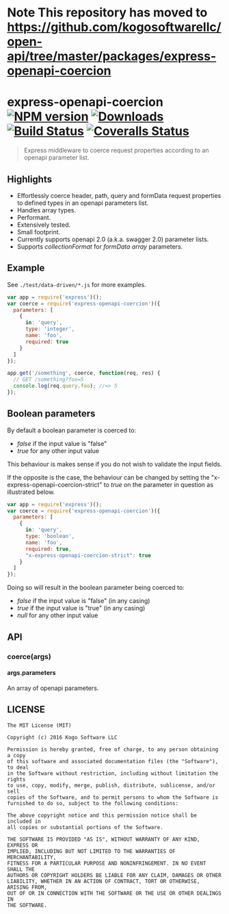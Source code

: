# Note This repository has moved to https://github.com/kogosoftwarellc/open-api/tree/master/packages/express-openapi-coercion

# express-openapi-coercion [![NPM version][npm-image]][npm-url] [![Downloads][downloads-image]][npm-url] [![Build Status][travis-image]][travis-url] [![Coveralls Status][coveralls-image]][coveralls-url]
> Express middleware to coerce request properties according to an openapi parameter list.

## Highlights

* Effortlessly coerce header, path, query and formData request properties to defined types in
an openapi parameters list.
* Handles array types.
* Performant.
* Extensively tested.
* Small footprint.
* Currently supports openapi 2.0 (a.k.a. swagger 2.0) parameter lists.
* Supports _collectionFormat_ for _formData array_ parameters.

## Example

See `./test/data-driven/*.js` for more examples.

```javascript
var app = require('express')();
var coerce = require('express-openapi-coercion')({
  parameters: [
    {
      in: 'query',
      type: 'integer',
      name: 'foo',
      required: true
    }
  ]
});

app.get('/something', coerce, function(req, res) {
  // GET /something?foo=5
  console.log(req.query.foo); //=> 5
});
```

## Boolean parameters

By default a boolean parameter is coerced to:
* _false_ if the input value is "false"
* _true_ for any other input value

This behaviour is makes sense if you do not wish to validate the input fields. 

If the opposite is the case, the behaviour can be changed by setting the "x-express-openapi-coercion-strict" to _true_ on the parameter in question as illustrated below.

```javascript
var app = require('express')();
var coerce = require('express-openapi-coercion')({
  parameters: [
    {
      in: 'query',
      type: 'boolean',
      name: 'foo',
      required: true,
      "x-express-openapi-coercion-strict": true
    }
  ]
});
```

Doing so will result in the boolean parameter being coerced to:
* _false_ if the input value is "false" (in any casing)
* _true_ if the input value is "true" (in any casing)
* _null_ for any other input value

## API

### coerce(args)
#### args.parameters

An array of openapi parameters.

## LICENSE
``````
The MIT License (MIT)

Copyright (c) 2016 Kogo Software LLC

Permission is hereby granted, free of charge, to any person obtaining a copy
of this software and associated documentation files (the "Software"), to deal
in the Software without restriction, including without limitation the rights
to use, copy, modify, merge, publish, distribute, sublicense, and/or sell
copies of the Software, and to permit persons to whom the Software is
furnished to do so, subject to the following conditions:

The above copyright notice and this permission notice shall be included in
all copies or substantial portions of the Software.

THE SOFTWARE IS PROVIDED "AS IS", WITHOUT WARRANTY OF ANY KIND, EXPRESS OR
IMPLIED, INCLUDING BUT NOT LIMITED TO THE WARRANTIES OF MERCHANTABILITY,
FITNESS FOR A PARTICULAR PURPOSE AND NONINFRINGEMENT. IN NO EVENT SHALL THE
AUTHORS OR COPYRIGHT HOLDERS BE LIABLE FOR ANY CLAIM, DAMAGES OR OTHER
LIABILITY, WHETHER IN AN ACTION OF CONTRACT, TORT OR OTHERWISE, ARISING FROM,
OUT OF OR IN CONNECTION WITH THE SOFTWARE OR THE USE OR OTHER DEALINGS IN
THE SOFTWARE.
``````

[downloads-image]: http://img.shields.io/npm/dm/express-openapi-coercion.svg
[npm-url]: https://npmjs.org/package/express-openapi-coercion
[npm-image]: http://img.shields.io/npm/v/express-openapi-coercion.svg

[travis-url]: https://travis-ci.org/kogosoftwarellc/express-openapi-coercion
[travis-image]: http://img.shields.io/travis/kogosoftwarellc/express-openapi-coercion.svg

[coveralls-url]: https://coveralls.io/r/kogosoftwarellc/express-openapi-coercion
[coveralls-image]: http://img.shields.io/coveralls/kogosoftwarellc/express-openapi-coercion/master.svg

